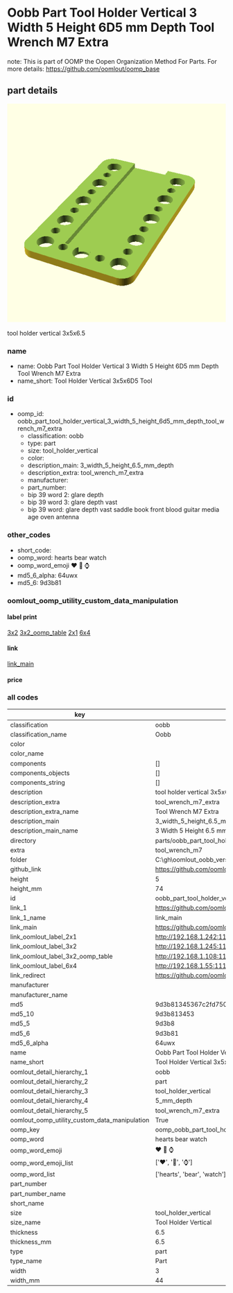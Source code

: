# Oobb Part Tool Holder Vertical 3 Width 5 Height 6D5 mm Depth Tool Wrench M7 Extra  

note: This is part of OOMP the Oopen Organization Method For Parts. For more details: https://github.com/oomlout/oomp_base

##  part details
  

[![](3dpr.png)](3dpr.png)

tool holder vertical 3x5x6.5



### name
* name: Oobb Part Tool Holder Vertical 3 Width 5 Height 6D5 mm Depth Tool Wrench M7 Extra
* name_short: Tool Holder Vertical 3x5x6D5 Tool
### id
* oomp_id: oobb_part_tool_holder_vertical_3_width_5_height_6d5_mm_depth_tool_wrench_m7_extra
  * classification: oobb
  * type: part
  * size: tool_holder_vertical
  * color: 
  * description_main: 3_width_5_height_6.5_mm_depth
  * description_extra: tool_wrench_m7_extra
  * manufacturer: 
  * part_number: 
  * bip 39 word 2: glare depth
  * bip 39 word 3: glare depth vast
  * bip 39 word: glare depth vast saddle book front blood guitar media age oven antenna

### other_codes
* short_code: 
* oomp_word: hearts bear watch
* oomp_word_emoji :hearts: :bear: :watch:
* md5_6_alpha: 64uwx
* md5_6: 9d3b81






### oomlout_oomp_utility_custom_data_manipulation
#### label print
[3x2](http://192.168.1.245:1112/?label=oomp%2064uwx)
[3x2_oomp_table](http://192.168.1.108:1112/?label=oomp%2064uwx)
[2x1](http://192.168.1.242:1112/?label=oomp%2064uwx)
[6x4](http://192.168.1.55:1112/?label=oomp%2064uwx)    

#### link

[link_main](https://github.com/oomlout/oomlout_oobb_version_4_generated_parts/tree/main/navigation_oomp/oobb/part/tool_holder_vertical/3_width_5_height_6.5_mm_depth/tool_wrench_m7_extra/part)                              

#### price







### all codes 
| key | value |  
| --- | --- |  
| classification | oobb |  
| classification_name | Oobb |  
| color |  |  
| color_name |  |  
| components | [] |  
| components_objects | [] |  
| components_string | [] |  
| description | tool holder vertical 3x5x6.5 |  
| description_extra | tool_wrench_m7_extra |  
| description_extra_name | Tool Wrench M7 Extra |  
| description_main | 3_width_5_height_6.5_mm_depth |  
| description_main_name | 3 Width 5 Height 6.5 mm Depth |  
| directory | parts/oobb_part_tool_holder_vertical_3_width_5_height_6d5_mm_depth_tool_wrench_m7_extra |  
| extra | tool_wrench_m7 |  
| folder | C:\gh\oomlout_oobb_version_4_generated_parts\parts\oobb_part_tool_holder_vertical_3_width_5_height_6d5_mm_depth_tool_wrench_m7_extra |  
| github_link | https://github.com/oomlout/oomlout_oomp_part_src/tree/main/parts/oobb_part_tool_holder_vertical_3_width_5_height_6d5_mm_depth_tool_wrench_m7_extra |  
| height | 5 |  
| height_mm | 74 |  
| id | oobb_part_tool_holder_vertical_3_width_5_height_6d5_mm_depth_tool_wrench_m7_extra |  
| link_1 | https://github.com/oomlout/oomlout_oobb_version_4_generated_parts/tree/main/navigation_oomp/oobb/part/tool_holder_vertical/3_width_5_height_6.5_mm_depth/tool_wrench_m7_extra/part |  
| link_1_name | link_main |  
| link_main | https://github.com/oomlout/oomlout_oobb_version_4_generated_parts/tree/main/navigation_oomp/oobb/part/tool_holder_vertical/3_width_5_height_6.5_mm_depth/tool_wrench_m7_extra/part |  
| link_oomlout_label_2x1 | http://192.168.1.242:1112/?label=oomp%2064uwx |  
| link_oomlout_label_3x2 | http://192.168.1.245:1112/?label=oomp%2064uwx |  
| link_oomlout_label_3x2_oomp_table | http://192.168.1.108:1112/?label=oomp%2064uwx |  
| link_oomlout_label_6x4 | http://192.168.1.55:1112/?label=oomp%2064uwx |  
| link_redirect | https://github.com/oomlout/oomlout_oobb_version_4_generated_parts/tree/main/parts/oobb_tool_holder_vertical_03_05_6d5_ex_tool_wrench_m7 |  
| manufacturer |  |  
| manufacturer_name |  |  
| md5 | 9d3b81345367c2fd750ccbdde34ecb16 |  
| md5_10 | 9d3b813453 |  
| md5_5 | 9d3b8 |  
| md5_6 | 9d3b81 |  
| md5_6_alpha | 64uwx |  
| name | Oobb Part Tool Holder Vertical 3 Width 5 Height 6D5 mm Depth Tool Wrench M7 Extra |  
| name_short | Tool Holder Vertical 3x5x6D5 Tool |  
| oomlout_detail_hierarchy_1 | oobb |  
| oomlout_detail_hierarchy_2 | part |  
| oomlout_detail_hierarchy_3 | tool_holder_vertical |  
| oomlout_detail_hierarchy_4 | 5_mm_depth |  
| oomlout_detail_hierarchy_5 | tool_wrench_m7_extra |  
| oomlout_oomp_utility_custom_data_manipulation | True |  
| oomp_key | oomp_oobb_part_tool_holder_vertical_3_width_5_height_6d5_mm_depth_tool_wrench_m7_extra |  
| oomp_word | hearts bear watch |  
| oomp_word_emoji | :hearts: :bear: :watch: |  
| oomp_word_emoji_list | [':hearts:', ':bear:', ':watch:'] |  
| oomp_word_list | ['hearts', 'bear', 'watch'] |  
| part_number |  |  
| part_number_name |  |  
| short_name |  |  
| size | tool_holder_vertical |  
| size_name | Tool Holder Vertical |  
| thickness | 6.5 |  
| thickness_mm | 6.5 |  
| type | part |  
| type_name | Part |  
| width | 3 |  
| width_mm | 44 |  
